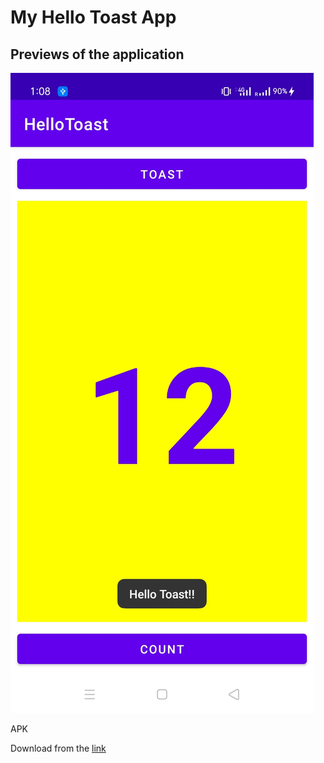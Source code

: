 # My Hello Toast App


## Previews of the application

![](https://github.com/alein249/HelloToast/blob/master/app/src/main/res/drawable/hellotoast.jpg)

APK

Download from the [link](https://github.com/alein249/HelloToast/blob/master/app/debug/app-debug.apk)
